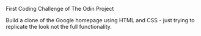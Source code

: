 First Coding Challenge of The Odin Project

Build a clone of the Google homepage using HTML and CSS - just trying to replicate the look not the full functionality.

